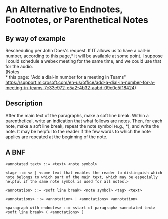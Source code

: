 An Alternative to Endnotes, Footnotes, or Parenthetical Notes
=============================================================

By way of example
-----------------

Rescheduling per John Does's request.
If IT allows us to have a call-in number,
according to this page,\* it will be available at some point.
I suppose I could schedule a webex meeting for the same time,
and we could use that for the audio.<br/>
(Notes<br/>\* this page:
"Add a dial-in number for a meeting in Teams"
https://support.microsoft.com/en-us/office/add-a-dial-in-number-for-a-meeting-in-teams-7c33e972-e5a2-4b32-aabd-09c0c5f18424)

Description
-----------

After the main text of the paragraphs, make a soft line break. Within a parenthetical, write an indication that what follows are notes.
Then, for each note, make a soft line break, repeat the note symbol (e.g., \*), and write the note.
It may be helpful to the reader if the  few words to which the note applies are repeated at the beginning of the note.

A BNF
-----

    <annotated text> ::= <text> <note symbol>
    
    <tag> ::= <> | <some text that enables the reader to distinguish which note belongs to which part of the main text, which may be especially helpful if the same note symbol is used for all notes.>
    
    <annotation> ::= <soft line break> <note symbol> <tag> <text>
    
    <annotations> ::= <annotation> | <annotations> <annotation>
    
    <paragraph with endnotes> ::= <start of paragraph> <annotated text> <soft line break> ( <annotations> )
